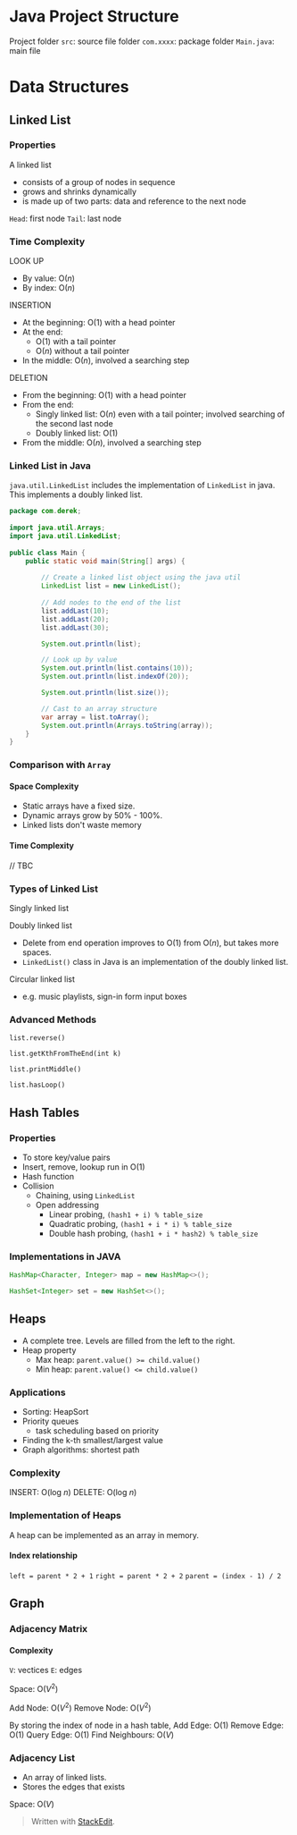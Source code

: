 
# Java Project Structure

Project folder
`src`: source file folder
`com.xxxx`: package folder
`Main.java`: main file


# Data Structures

## Linked List

### Properties

A linked list

- consists of a group of nodes in sequence
 - grows and shrinks dynamically
 - is made up of two parts: data and reference to the next node
 
 `Head`: first node
 `Tail`: last node
 
 ### Time Complexity

LOOK UP
- By value: $\text{O}(n)$
- By index: $\text{O}(n)$

INSERTION
- At the beginning: $\text{O}(1)$ with a head pointer
- At the end: 
	- $\text{O}(1)$ with a tail pointer
	- $\text{O}(n)$ without a tail pointer
- In the middle: $\text{O}(n)$, involved a searching step

DELETION
- From the beginning: $\text{O}(1)$ with a head pointer
- From the end: 
	- Singly linked list: $\text{O}(n)$ even with a tail pointer; involved searching of the second last node
	- Doubly linked list: $\text{O}(1)$
- From the middle: $\text{O}(n)$, involved a searching step


### Linked List in Java

`java.util.LinkedList` includes the implementation of `LinkedList` in java. This implements a doubly linked list.

```java
package com.derek;  
  
import java.util.Arrays;  
import java.util.LinkedList;  
  
public class Main {  
	public static void main(String[] args) {  
		
		// Create a linked list object using the java util  
		LinkedList list = new LinkedList();  
		
		// Add nodes to the end of the list  
		list.addLast(10);  
		list.addLast(20);  
		list.addLast(30);  

		System.out.println(list);  

		// Look up by value  
		System.out.println(list.contains(10));  
		System.out.println(list.indexOf(20));  

		System.out.println(list.size());  

		// Cast to an array structure  
		var array = list.toArray();  
		System.out.println(Arrays.toString(array));  
	}  
}
```

### Comparison with `Array`

#### Space Complexity

- Static arrays have a fixed size.
- Dynamic arrays grow by 50% - 100%.
- Linked lists don't waste memory


#### Time Complexity

// TBC

### Types of Linked List

Singly linked list

Doubly linked list

- Delete from end operation improves to $\text{O}(1)$ from $\text{O}(n)$, but takes more spaces.
- `LinkedList()` class in Java is an implementation of the doubly linked list.

Circular linked list

- e.g. music playlists, sign-in form input boxes


### Advanced Methods

`list.reverse()`

`list.getKthFromTheEnd(int k)`

`list.printMiddle()`

`list.hasLoop()`


## Hash Tables

### Properties

- To store key/value pairs
- Insert, remove, lookup run in $\text{O}(1)$
- Hash function
- Collision
	- Chaining, using `LinkedList`
	- Open addressing
		- Linear probing, `(hash1 + i) % table_size`
		- Quadratic probing, `(hash1 + i * i) % table_size`
		- Double hash probing, `(hash1 + i * hash2) % table_size`

### Implementations in JAVA

```java
HashMap<Character, Integer> map = new HashMap<>();
```

```java
HashSet<Integer> set = new HashSet<>();
```


## Heaps

- A complete tree. Levels are filled from the left to the right.
- Heap property
	- Max heap: `parent.value() >= child.value()`
	- Min heap: `parent.value() <= child.value()`

### Applications

- Sorting: HeapSort
- Priority queues
	- task scheduling based on priority
- Finding the k-th smallest/largest value
- Graph algorithms: shortest path



### Complexity

INSERT: $\text{O}(\text{log} \ n)$
DELETE: $\text{O}(\text{log}\  n)$

### Implementation of Heaps

A heap can be implemented as an array in memory.

#### Index relationship
`left = parent * 2 + 1`
`right = parent * 2 + 2`
`parent = (index - 1) / 2`




## Graph

### Adjacency Matrix

#### Complexity

`V`: vectices
`E`: edges

Space: $\text{O}(V^2)$

Add Node: $\text{O}(V^2)$
Remove Node: $\text{O}(V^2)$

By storing the index of node in a hash table, 
Add Edge: $\text{O}(1)$
Remove Edge: $\text{O}(1)$
Query Edge: $\text{O}(1)$
Find Neighbours: $\text{O}(V)$


### Adjacency List

- An array of linked lists.
- Stores the edges that exists

Space: $\text{O}(V)$







> Written with [StackEdit](https://stackedit.io/).
<!--stackedit_data:
eyJoaXN0b3J5IjpbMTg3NzUyMTQsMTYyMDY5MzUxLDU2MjE1Mz
ExNywtMTA4NDYwODA5NywtNjQ2ODUzMjcxLDgwOTUxMzQ5OSwt
MTMyMjkxNTM0OSwxNjc4ODkwNzM4LC00ODczMjM1MzgsNjUzOT
AzOTg2LDEwNDMyMjI2MTEsMTIwMzM0NzAyOCwtMTI4NjA4MTAz
MywtMTI4NjA4MTAzMywxMDIwNjA5NzA5LDEwODgwMTY3MDIsOT
kzODU4MzM0LDYxOTc5OTMxNiwzMjEyNDczMDQsLTIxMzY0Nzk1
NzJdfQ==
-->